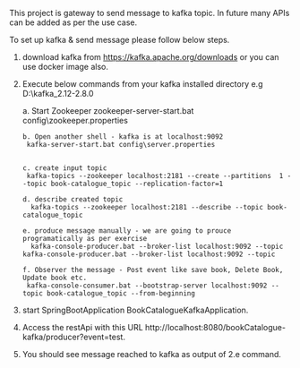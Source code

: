 This project is gateway to send message to kafka topic. In future many APIs can be added as per the use case.  

To set up kafka & send message please follow below steps. 

1. download kafka from https://kafka.apache.org/downloads or you can use docker image also.
2. Execute below commands from your kafka installed directory e.g D:\kafka_2.12-2.8.0
      
      
      a. Start Zookeeper
        zookeeper-server-start.bat config\zookeeper.properties
        
    
       b. Open another shell - kafka is at localhost:9092
        kafka-server-start.bat config\server.properties
        
    
       c. create input topic
        kafka-topics --zookeeper localhost:2181 --create --partitions  1 --topic book-catalogue_topic --replication-factor=1
    
       d. describe created topic
         kafka-topics --zookeeper localhost:2181 --describe --topic book-catalogue_topic
    
       e. produce message manually - we are going to prouce programatically as per exercise
         kafka-console-producer.bat --broker-list localhost:9092 --topic kafka-console-producer.bat --broker-list localhost:9092 --topic
    
       f. Observer the message - Post event like save book, Delete Book, Update book etc.
        kafka-console-consumer.bat --bootstrap-server localhost:9092 --topic book-catalogue_topic --from-beginning
3. start SpringBootApplication BookCatalogueKafkaApplication. 
4. Access the restApi with this URL http://localhost:8080/bookCatalogue-kafka/producer?event=test. 
5. You should see message reached to kafka as output of 2.e command.
